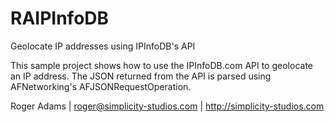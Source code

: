 RAIPInfoDB
==========

Geolocate IP addresses using IPInfoDB's API

This sample project shows how to use the IPInfoDB.com API to geolocate
an IP address.  The JSON returned from the API is parsed using
AFNetworking's AFJSONRequestOperation.

Roger Adams | roger@simplicity-studios.com | http://simplicity-studios.com
